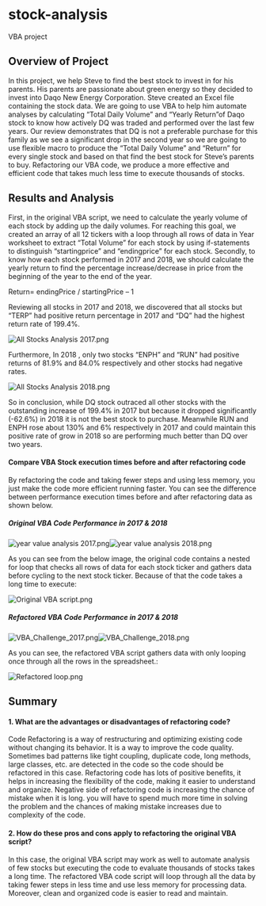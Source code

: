 # stock-analysis
VBA project
## Overview of Project

In this project, we help Steve to find the best stock to invest in for his parents. His parents are passionate about green energy so they decided to invest into Daqo New Energy Corporation. Steve created an Excel file containing the stock data. We are going to use VBA to help him automate analyses by calculating “Total Daily Volume” and “Yearly Return”of Daqo stock to know how actively DQ was traded and performed over the last few years. 
Our review demonstrates that DQ is not a preferable purchase for this family as we see a significant drop in the second year so we are going to use flexible macro to produce the “Total Daily Volume” and “Return” for every single stock and based on that find the best stock for Steve’s parents to buy.  Refactoring our VBA code, we produce a more effective and efficient code that takes much less time to execute thousands of stocks.


## Results and Analysis

First, in the original VBA script, we need to calculate the yearly volume of each stock by adding up the daily volumes. For reaching this goal, we created an array of all 12 tickers with a loop through all rows of data in Year worksheet to extract “Total Volume” for each stock by using if-statements to distinguish “startingprice” and “endingprice” for each stock. Secondly, to know how each stock performed in 2017 and 2018, we should calculate the yearly return to find the percentage increase/decrease in price from the beginning of the year to the end of the year.

Return= endingPrice / startingPrice – 1


Reviewing all stocks in 2017 and 2018, we discovered that all stocks but “TERP” had positive return percentage in 2017 and “DQ” had the highest return rate of 199.4%. 

![All Stocks Analysis 2017.png](https://github.com/tjavaheripour/stock-analysis/blob/main/Resources/All%20Stocks%20Analysis%202017.PNG)


Furthermore, In 2018 , only two stocks “ENPH” and “RUN” had positive returns of 81.9% and 84.0% respectively and other stocks had negative rates.

![All Stocks Analysis 2018.png](https://github.com/tjavaheripour/stock-analysis/blob/main/Resources/All%20Stocks%20Analysis%202018.PNG)

So in conclusion, while DQ stock outraced all other stocks with the outstanding increase of 199.4% in 2017 but because it dropped significantly (-62.6%) in 2018 it is not the best stock to purchase.  Meanwhile RUN and ENPH rose about 130% and 6% respectively in 2017 and could maintain this positive rate of grow in 2018 so are performing much better than DQ over two years.


#### Compare VBA Stock execution times before and after refactoring code

By refactoring the code and taking fewer steps and using less memory, you just make the code more efficient running faster. You can see the difference between performance execution times before and after refactoring data as shown below. 

##### Original VBA Code Performance in 2017 & 2018

![year value analysis 2017.png](https://github.com/tjavaheripour/stock-analysis/blob/main/Resources/year%20value%20analysis%202017.png)![year value analysis 2018.png](https://github.com/tjavaheripour/stock-analysis/blob/main/Resources/year%20value%20analysis%202018.png)

As you can see from the below image, the original code contains a nested for loop that checks all rows of data for each stock ticker and gathers data before cycling to the next stock ticker. Because of that the code takes a long time to execute:

![Original VBA script.png](https://github.com/tjavaheripour/stock-analysis/blob/main/Resources/Original%20VBA%20script.PNG)

##### Refactored VBA Code Performance in 2017 & 2018

![VBA_Challenge_2017.png](https://github.com/tjavaheripour/stock-analysis/blob/main/Resources/VBA_Challenge_2017.png)![VBA_Challenge_2018.png](https://github.com/tjavaheripour/stock-analysis/blob/main/Resources/VBA_Challenge_2018.png)

As you can see, the refactored VBA script gathers data with only looping once through all the rows in the spreadsheet.:

![Refactored loop.png](https://github.com/tjavaheripour/stock-analysis/blob/main/Resources/Refactored%20loop.PNG)

## Summary



#### 1. What are the advantages or disadvantages of refactoring code?

Code Refactoring is a way of restructuring and optimizing existing code without changing its behavior. It is a way to improve the code quality. Sometimes bad patterns like tight coupling, duplicate code, long methods, large classes, etc. are detected in the code so the code should be refactored in this case. Refactoring code has lots of positive benefits, it helps in increasing the flexibility of the code, making it easier to understand and organize. Negative side of refactoring code is increasing the chance of mistake when it is long. you will have to spend much more time in solving the problem and the chances of making mistake increases due to complexity of the code.


#### 2. How do these pros and cons apply to refactoring the original VBA script?
In this case, the original VBA script may work as well to automate analysis of few stocks but executing the code to evaluate thousands of stocks takes a long time. The refactored VBA code script will loop through all the data by taking fewer steps in less time and use less memory for processing data. Moreover, clean and organized code is easier to read and maintain. 
